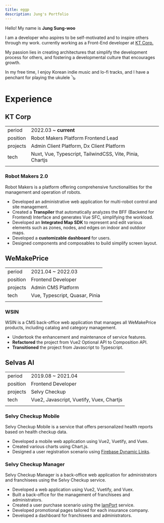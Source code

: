 ```yaml
---
title: eggp
description: Jung's Portfolio
---
```


Hello! My name is **Jung Sung-woo**

I am a developer who aspires to be self-motivated and to inspire others through my work. currently working as a Front-End developer at [KT Corp.](https://corp.kt.com/eng/)

My passion lies in creating architectures that simplify the development process for others, and fostering a developmental culture that encourages growth.

In my free time, I enjoy Korean indie music and lo-fi tracks, and I have a penchant for playing the ukulele 🪕


# Experience

## KT Corp
||                                                   |
|---|---------------------------------------------------|
|period| 2022.03 ~ **current**                             |
|position| Robot Makers Platform Frontend Lead               |
|projects| Admin Client Platform, Dx Client Platform         |
|tech| Nuxt, Vue, Typescript, TailwindCSS, Vite, Pinia, Chartjs |
||                                                   |

### Robot Makers 2.0

Robot Makers is a platform offering comprehensive functionalities for the management and operation of robots.

- Developed an administrative web application for multi-robot control and site management.
- Created a **Transpiler** that automatically analyzes the BFF (Backend for Frontend) Interface and generates Vue SFC, simplifying the workload.
- Developed an **Integrated Map SDK** to represent and edit various elements such as zones, nodes, and edges on indoor and outdoor maps.
- Developed a **customizable dashboard** for users.
- Designed components and composables to build simplify screen layout.

## WeMakePrice
||                                |
|---|--------------------------------|
|period| 2021.04 ~ 2022.03              |
|position| Frontend Developer             |
|projects| Admin CMS Platform             |
|tech| Vue, Typescript, Quasar, Pinia |
||                                |

### WSIN

WSIN is a CMS back-office web application that manages all WeMakePrice products, including catalog and category management.

- Undertook the enhancement and maintenance of service features.
- **Refactored** the project from Vue2 Optional API to Composition API.
- **Transitioned** the project from Javascript to Typescript.

## Selvas AI

||                                          |
|---|------------------------------------------|
|period| 2019.08 ~ 2021.04                        |
|position| Frontend Developer                       |
|projects| Selvy Checkup                            |
|tech| Vue2, Javascript, Vuetify, Vuex, Chartjs |
||                                          |

### Selvy Checkup Mobile

Selvy Checkup Mobile is a service that offers personalized health reports based on health checkup data.

- Developed a mobile web application using Vue2, Vuetify, and Vuex.
- Created various charts using Chart.js.
- Designed a user registration scenario using [Firebase Dynamic Links](https://firebase.google.com/docs/dynamic-links?hl=en).

### Selvy Checkup Manager

Selvy Checkup Manager is a back-office web application for administrators and franchisees using the Selvy Checkup service.

- Developed a web application using Vue2, Vuetify, and Vuex.
- Built a back-office for the management of franchisees and administrators.
- Created a user purchase scenario using the [IamPort](https://api.iamport.kr/) service.
- Developed promotional pages tailored for each insurance company.
- Developed a dashboard for franchisees and administrators.

